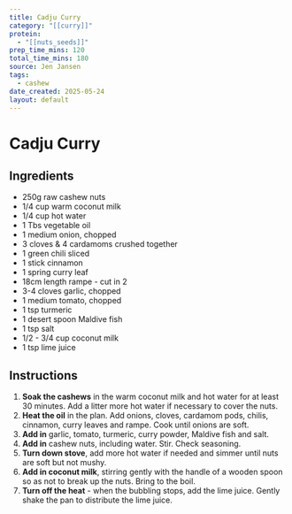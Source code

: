 ```yaml
---
title: Cadju Curry
category: "[[curry]]"
protein:
  - "[[nuts_seeds]]"
prep_time_mins: 120
total_time_mins: 180
source: Jen Jansen
tags:
  - cashew
date_created: 2025-05-24
layout: default
---
```


# Cadju Curry

## Ingredients

- 250g raw cashew nuts
- 1/4 cup warm coconut milk
- 1/4 cup hot water
- 1 Tbs vegetable oil
- 1 medium onion, chopped
- 3 cloves & 4 cardamoms crushed together
- 1 green chili sliced
- 1 stick cinnamon 
- 1 spring curry leaf 
- 18cm length rampe - cut in 2
- 3-4 cloves garlic, chopped
- 1 medium tomato, chopped
- 1 tsp turmeric
- 1 desert spoon Maldive fish
- 1 tsp salt
- 1/2 - 3/4 cup coconut milk
- 1 tsp lime juice  

## Instructions

1. **Soak the cashews** in the warm coconut milk and hot water for at least 30 minutes. Add a litter more hot water if necessary to cover the nuts.
2. **Heat the oil** in the plan. Add onions, cloves, cardamom pods, chilis, cinnamon, curry leaves and rampe. Cook until onions are soft. 
3. **Add in** garlic, tomato, turmeric, curry powder, Maldive fish and salt. 
4. **Add in** cashew nuts, including water. Stir. Check seasoning. 
5. **Turn down stove**, add more hot water if needed and simmer until nuts are soft but not mushy. 
6. **Add in coconut milk**, stirring gently with the handle of a wooden spoon so as not to break up the nuts. Bring to the boil.
7. **Turn off the heat** - when the bubbling stops, add the lime juice. Gently shake the pan to distribute the lime juice. 
